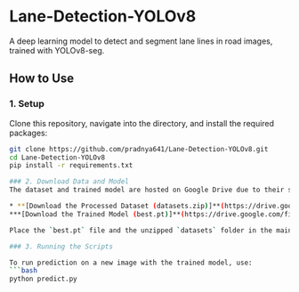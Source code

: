 # Lane-Detection-YOLOv8
A deep learning model to detect and segment lane lines in road images, trained with YOLOv8-seg.
## How to Use
### 1. Setup
Clone this repository, navigate into the directory, and install the required packages:
```bash
git clone https://github.com/pradnya641/Lane-Detection-YOLOv8.git
cd Lane-Detection-YOLOv8
pip install -r requirements.txt

### 2. Download Data and Model
The dataset and trained model are hosted on Google Drive due to their size.

* **[Download the Processed Dataset (datasets.zip)]**(https://drive.google.com/file/d/1qTNfFpL8GL9Pg3IQe9EGlRMnRGXheHwb/view?usp=sharing)
***[Download the Trained Model (best.pt)]**(https://drive.google.com/file/d/1gnr167hBNsfv18nKiTLZxRIX_ywPl5cb/view?usp=sharing)

Place the `best.pt` file and the unzipped `datasets` folder in the main project directory.

### 3. Running the Scripts

To run prediction on a new image with the trained model, use:
```bash
python predict.py
